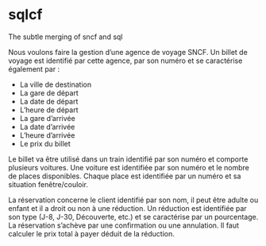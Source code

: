 # sqlcf
The subtle merging of sncf and sql

Nous voulons faire la gestion d’une agence de voyage SNCF. Un billet de
voyage est identifié par cette agence, par son numéro et se caractérise également
par :

* La ville de destination
* La gare de départ
* La date de départ
* L’heure de départ
* La gare d’arrivée
* La date d’arrivée
* L’heure d’arrivée
* Le prix du billet

Le billet va être utilisé dans un train identifié par son numéro et comporte
plusieurs voitures. Une voiture est identifiée par son numéro et le nombre de
places disponibles. Chaque place est identifiée par un numéro et sa situation
fenêtre/couloir.

La réservation concerne le client identifié par son nom, il peut être adulte
ou enfant et il a droit ou non à une réduction. Un réduction est identifiée par
son type (J-8, J-30, Découverte, etc.) et se caractérise par un pourcentage. La
réservation s’achève par une confirmation ou une annulation. Il faut calculer le
prix total à payer déduit de la réduction.
